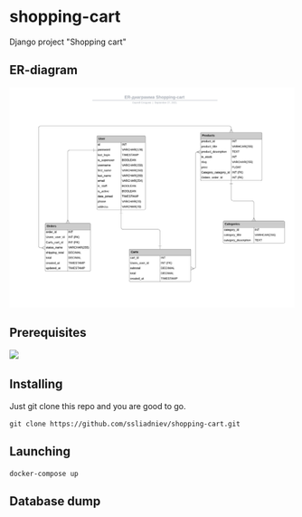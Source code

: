 # shopping-cart
Django project "Shopping cart"

## ER-diagram 

![ER-diagram](https://github.com/ssliadniev/shopping-cart/blob/master/images/ER-diagram.png)


## Prerequisites

![](https://img.shields.io/badge/Docker-v.5.0.0-brightgreen)

## Installing

Just git clone this repo and you are good to go.

    git clone https://github.com/ssliadniev/shopping-cart.git
    
## Launching

    docker-compose up
    
## Database dump

  
